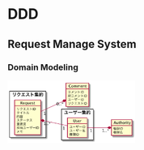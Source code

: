 # DDD

## Request Manage System

### Domain Modeling

<img src="./domain-modeling/domain-modeling.png" width="50%">
